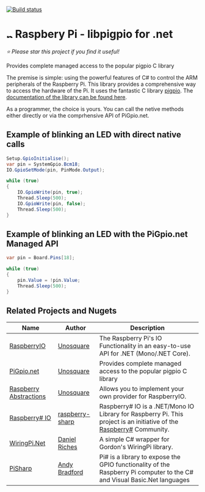 [![Build status](https://ci.appveyor.com/api/projects/status/n5xt8b07j65a65tb/branch/master?svg=true)](https://ci.appveyor.com/project/geoperez/pigpio-dotnet/branch/master)

# <img src="https://raw.githubusercontent.com/unosquare/pigpio-dotnet/master/Support/pigpio-dotnet.png" alt="pgipio-dotnet" style="width:16px; height:16px" /> Raspbery Pi - libpigpio for .net

*:star: Please star this project if you find it useful!*

Provides complete managed access to the popular pigpio C library

The premise is simple: using the powerful features of C# to control the ARM peripherals of the Raspberry Pi. This library provides a comprehensive way to access the hardware of the Pi. It uses the fantastic C library [pigpio](https://github.com/joan2937/pigpio/). The [documentation of the library can be found here](http://abyz.me.uk/rpi/pigpio/).

As a programmer, the choice is yours. You can call the netive methods either directly or via the comprhensive API of PiGpio.net.

## Example of blinking an LED with direct native calls

```csharp
Setup.GpioInitialise();
var pin = SystemGpio.Bcm18;
IO.GpioSetMode(pin, PinMode.Output);

while (true)
{
    IO.GpioWrite(pin, true);
    Thread.Sleep(500);
    IO.GpioWrite(pin, false);
    Thread.Sleep(500);
}
```

## Example of blinking an LED with the PiGpio.net Managed API

```csharp
var pin = Board.Pins[18];

while (true)
{
    pin.Value = !pin.Value;
    Thread.Sleep(500);
}
```

## Related Projects and Nugets
| Name | Author | Description |
| ---- | ------ | ----------- |
| [RaspberryIO](https://github.com/unosquare/raspberryio) | [Unosquare](https://github.com/unosquare) | The Raspberry Pi's IO Functionality in an easy-to-use API for .NET (Mono/.NET Core). |
| [PiGpio.net](https://github.com/unosquare/pigpio-dotnet) | [Unosquare](https://github.com/unosquare) | Provides complete managed access to the popular pigpio C library |
| [Raspberry Abstractions](https://www.nuget.org/packages/Unosquare.Raspberry.Abstractions) | [Unosquare](https://www.nuget.org/profiles/Unosquare) | Allows you to implement your own provider for RaspberryIO. |
| [Raspberry# IO](https://github.com/raspberry-sharp/raspberry-sharp-io) | [raspberry-sharp](https://github.com/raspberry-sharp) | Raspberry# IO is a .NET/Mono IO Library for Raspberry Pi. This project is an initiative of the [Raspberry#](http://www.raspberry-sharp.org/) Community. |
| [WiringPi.Net](https://github.com/danriches/WiringPi.Net) | [Daniel Riches](https://github.com/danriches) | A simple C# wrapper for Gordon's WiringPi library. |
| [PiSharp](https://github.com/andycb/PiSharp) |[Andy Bradford](https://github.com/andycb) | Pi# is a library to expose the GPIO functionality of the Raspberry Pi computer to the C# and Visual Basic.Net languages |
